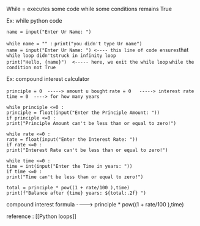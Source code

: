 While = executes some code while some conditions remains True

Ex: while python code

`name = input("Enter Ur Name: ")`

`while name = "" :`
       `print("you didn't type Ur name")`     
       `name = input("Enter Ur Name: ") <---- this line of code ensures`that
                                 `while loop didn'tstruck in infinity loop`      
  `print("Hello, {name}")  <----- here, we exit the while loop` 
	                        `while the condition not True`



Ex: compound interest calculator  
  
`principle = 0  -----> amount u bought` 
`rate = 0   -----> interest rate` 
`time = 0  ----> for how many years` 
  
`while principle <=0 :`  
    `principle = float(input("Enter the Principle Amount: "))`  
    `if principle <=0 :`  
        `print("Principle Amount can't be less than or equal to zero!")`  
  
`while rate <=0 :`  
    `rate = float(input("Enter the Interest Rate: "))`  
    `if rate <=0 :`  
        `print("Interest Rate can't be less than or equal to zero!")`  
  
`while time <=0 :`  
    `time = int(input("Enter the Time in years: "))`  
    `if time <=0 :`  
        `print("Time can't be less than or equal to zero!")`  
  
`total = principle * pow((1 + rate/100 ),time)`  
`print(f"Balance after {time} years: ${total:.2f} ")`


compound interest formula ----> principle * pow((1 + rate/100 ),time)   

reference : [[Python loops]]